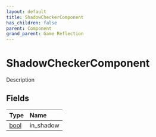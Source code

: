 ```yaml
---
layout: default
title: ShadowCheckerComponent
has_children: false
parent: Component
grand_parent: Game Reflection
---
```

# ShadowCheckerComponent
Description 

## Fields

| Type | Name |
|:----------|:--------------|
| [bool](/riftbreaker-wiki/docs/game-reflection/components/bool/) | in_shadow |

